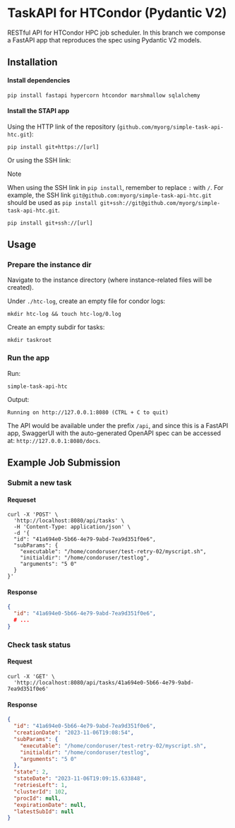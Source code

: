 # TaskAPI for HTCondor (Pydantic V2)

RESTful API for HTCondor HPC job scheduler. In this branch we componse a FastAPI app that reproduces the spec using Pydantic V2 models.

## Installation

#### Install dependencies
```shell
pip install fastapi hypercorn htcondor marshmallow sqlalchemy
```

#### Install the STAPI app

Using the HTTP link of the repository (`github.com/myorg/simple-task-api-htc.git`):
```shell
pip install git+https://[url]
```

Or using the SSH link:
> [!NOTE]
> When using the SSH link in `pip install`, remember to replace `:` with `/`.
> For example, the SSH link `git@github.com:myorg/simple-task-api-htc.git`
> should be used as `pip install git+ssh://git@github.com/myorg/simple-task-api-htc.git`.
```shell
pip install git+ssh://[url]
```

## Usage

### Prepare the instance dir

Navigate to the instance directory (where instance-related files will be created).

Under `./htc-log`, create an empty file for condor logs:
```shell
mkdir htc-log && touch htc-log/0.log
```

Create an empty subdir for tasks:
```shell
mkdir taskroot
```

### Run the app

Run:
```shell
simple-task-api-htc
```

Output:
```
Running on http://127.0.0.1:8080 (CTRL + C to quit)
```

The API would be available under the prefix `/api`, and since this is a FastAPI app, SwaggerUI with the auto-generated OpenAPI spec can be accessed at: `http://127.0.0.1:8080/docs`.

## Example Job Submission

### Submit a new task

#### Requeset
```shell
curl -X 'POST' \
  'http://localhost:8080/api/tasks' \
  -H 'Content-Type: application/json' \
  -d '{
  "id": "41a694e0-5b66-4e79-9abd-7ea9d351f0e6",
  "subParams": {
    "executable": "/home/condoruser/test-retry-02/myscript.sh",
    "initialdir": "/home/condoruser/testlog",
    "arguments": "5 0"
  }
}'
```

#### Response
```json
{
  "id": "41a694e0-5b66-4e79-9abd-7ea9d351f0e6",
  # ...
}
```

### Check task status

#### Request
```shell
curl -X 'GET' \
  'http://localhost:8080/api/tasks/41a694e0-5b66-4e79-9abd-7ea9d351f0e6'
```

#### Response
```json
{
  "id": "41a694e0-5b66-4e79-9abd-7ea9d351f0e6",
  "creationDate": "2023-11-06T19:08:54",
  "subParams": {
    "executable": "/home/condoruser/test-retry-02/myscript.sh",
    "initialdir": "/home/condoruser/testlog",
    "arguments": "5 0"
  },
  "state": 2,
  "stateDate": "2023-11-06T19:09:15.633848",
  "retriesLeft": 1,
  "clusterId": 102,
  "procId": null,
  "expirationDate": null,
  "latestSubId": null
}
```
